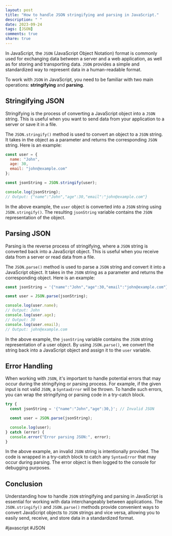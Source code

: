 ```yaml
---
layout: post
title: "How to handle JSON stringifying and parsing in JavaScript."
description: " "
date: 2023-09-24
tags: [JSON]
comments: true
share: true
---
```


In JavaScript, the `JSON` (JavaScript Object Notation) format is commonly used for exchanging data between a server and a web application, as well as for storing and transporting data. `JSON` provides a simple and standardized way to represent data in a human-readable format.

To work with `JSON` in JavaScript, you need to be familiar with two main operations: **stringifying** and **parsing**.

## Stringifying JSON

Stringifying is the process of converting a JavaScript object into a `JSON` string. This is useful when you want to send data from your application to a server or save it in a file.

The `JSON.stringify()` method is used to convert an object to a `JSON` string. It takes in the object as a parameter and returns the corresponding `JSON` string. Here is an example:

```javascript
const user = {
  name: "John",
  age: 30,
  email: "john@example.com"
};

const jsonString = JSON.stringify(user);

console.log(jsonString);
// Output: {"name":"John","age":30,"email":"john@example.com"}
```

In the above example, the `user` object is converted into a `JSON` string using `JSON.stringify()`. The resulting `jsonString` variable contains the `JSON` representation of the object.

## Parsing JSON

Parsing is the reverse process of stringifying, where a `JSON` string is converted back into a JavaScript object. This is useful when you receive data from a server or read data from a file.

The `JSON.parse()` method is used to parse a `JSON` string and convert it into a JavaScript object. It takes in the `JSON` string as a parameter and returns the corresponding object. Here is an example:

```javascript
const jsonString = '{"name":"John","age":30,"email":"john@example.com"}';

const user = JSON.parse(jsonString);

console.log(user.name);
// Output: John
console.log(user.age);
// Output: 30
console.log(user.email);
// Output: john@example.com
```

In the above example, the `jsonString` variable contains the `JSON` string representation of a user object. By using `JSON.parse()`, we convert the string back into a JavaScript object and assign it to the `user` variable.

## Error Handling

When working with `JSON`, it's important to handle potential errors that may occur during the stringifying or parsing process. For example, if the given input is not valid `JSON`, a `SyntaxError` will be thrown. To handle such errors, you can wrap the stringifying or parsing code in a try-catch block.

```javascript
try {
  const jsonString = '{"name":"John","age":30,}'; // Invalid JSON

  const user = JSON.parse(jsonString);

  console.log(user);
} catch (error) {
  console.error("Error parsing JSON:", error);
}
```

In the above example, an invalid `JSON` string is intentionally provided. The code is wrapped in a try-catch block to catch any `SyntaxError` that may occur during parsing. The error object is then logged to the console for debugging purposes.

## Conclusion

Understanding how to handle `JSON` stringifying and parsing in JavaScript is essential for working with data interchangeably between applications. The `JSON.stringify()` and `JSON.parse()` methods provide convenient ways to convert JavaScript objects to `JSON` strings and vice versa, allowing you to easily send, receive, and store data in a standardized format.

#javascript #JSON